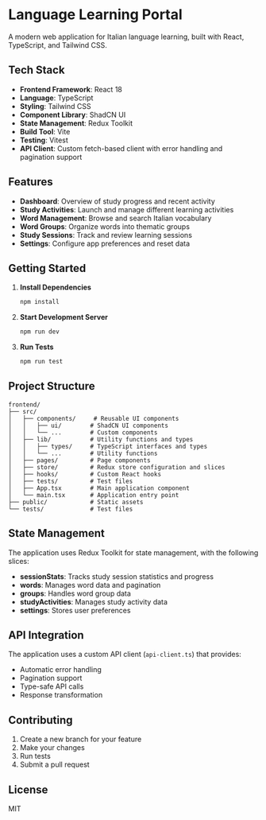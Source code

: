 # Language Learning Portal

A modern web application for Italian language learning, built with React, TypeScript, and Tailwind CSS.

## Tech Stack

- **Frontend Framework**: React 18
- **Language**: TypeScript
- **Styling**: Tailwind CSS
- **Component Library**: ShadCN UI
- **State Management**: Redux Toolkit
- **Build Tool**: Vite
- **Testing**: Vitest
- **API Client**: Custom fetch-based client with error handling and pagination support

## Features

- **Dashboard**: Overview of study progress and recent activity
- **Study Activities**: Launch and manage different learning activities
- **Word Management**: Browse and search Italian vocabulary
- **Word Groups**: Organize words into thematic groups
- **Study Sessions**: Track and review learning sessions
- **Settings**: Configure app preferences and reset data

## Getting Started

1. **Install Dependencies**
   ```bash
   npm install
   ```

2. **Start Development Server**
   ```bash
   npm run dev
   ```

3. **Run Tests**
   ```bash
   npm run test
   ```

## Project Structure

```
frontend/
├── src/
│   ├── components/     # Reusable UI components
│   │   ├── ui/        # ShadCN UI components
│   │   └── ...        # Custom components
│   ├── lib/           # Utility functions and types
│   │   ├── types/     # TypeScript interfaces and types
│   │   └── ...        # Utility functions
│   ├── pages/         # Page components
│   ├── store/         # Redux store configuration and slices
│   ├── hooks/         # Custom React hooks
│   ├── tests/         # Test files
│   ├── App.tsx        # Main application component
│   └── main.tsx       # Application entry point
├── public/            # Static assets
└── tests/             # Test files
```

## State Management

The application uses Redux Toolkit for state management, with the following slices:

- **sessionStats**: Tracks study session statistics and progress
- **words**: Manages word data and pagination
- **groups**: Handles word group data
- **studyActivities**: Manages study activity data
- **settings**: Stores user preferences

## API Integration

The application uses a custom API client (`api-client.ts`) that provides:

- Automatic error handling
- Pagination support
- Type-safe API calls
- Response transformation

## Contributing

1. Create a new branch for your feature
2. Make your changes
3. Run tests
4. Submit a pull request

## License

MIT
